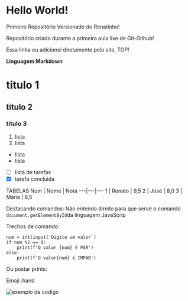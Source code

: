 # Hello World!
 Primeiro Repositório Versionado do Renatinho!

 Repositório criado durante a primeira aula live de Git-Github!

Essa linha eu adicionei diretamente pelo site, TOP!

**Linguagem Markdown**

# titulo 1
## titulo 2
### titulo 3

1. lista
1. lista

* lista
* lista

- [ ] lista de tarefas
- [x] tarefa concluida

TABELAS
Num | Nome | Nota
---|---|---
1 | Renato | 9,5
2 | José | 8,0
3 | Maria | 8,5

Destacando comandos: Não entendo direito para que serve o comando `document.getElementById`da linguagem JavaScrip

Trechos de comando:
```
num = int(input(`Digite um valor`)
if num %2 == 0:
    print(f'O valor {num} é PAR')
else: 
    print(f'O valor{num} é IMPAR')
```

Ou postar prints:

Emoji :hand

![exemplo de codigo](Https://...)
